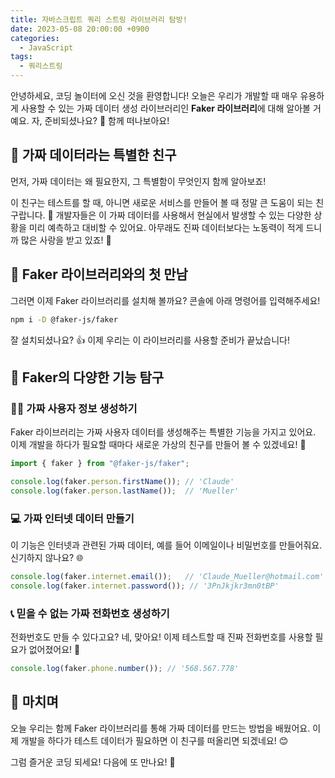 ```yaml
---
title: 자바스크립트 쿼리 스트링 라이브러리 탐방!
date: 2023-05-08 20:00:00 +0900
categories:
  - JavaScript
tags:
  - 쿼리스트링
---
```


안녕하세요, 코딩 놀이터에 오신 것을 환영합니다! 오늘은 우리가 개발할 때 매우 유용하게 사용할 수 있는 가짜 데이터 생성 라이브러리인 **Faker 라이브러리**에 대해 알아볼 거예요. 자, 준비되셨나요? 🚀 함께 떠나보아요!

## 🌈 가짜 데이터라는 특별한 친구

먼저, 가짜 데이터는 왜 필요한지, 그 특별함이 무엇인지 함께 알아보죠!

이 친구는 테스트를 할 때, 아니면 새로운 서비스를 만들어 볼 때 정말 큰 도움이 되는 친구랍니다. 🤖 개발자들은 이 가짜 데이터를 사용해서 현실에서 발생할 수 있는 다양한 상황을 미리 예측하고 대비할 수 있어요. 아무래도 진짜 데이터보다는 노동력이 적게 드니까 많은 사랑을 받고 있죠! 💖

## 💫 Faker 라이브러리와의 첫 만남

그러면 이제 Faker 라이브러리를 설치해 볼까요? 콘솔에 아래 명령어를 입력해주세요!

```bash
npm i -D @faker-js/faker
```

잘 설치되셨나요? 👍 이제 우리는 이 라이브러리를 사용할 준비가 끝났습니다!

## 🌟 Faker의 다양한 기능 탐구

### 👦🏻 가짜 사용자 정보 생성하기

Faker 라이브러리는 가짜 사용자 데이터를 생성해주는 특별한 기능을 가지고 있어요. 이제 개발을 하다가 필요할 때마다 새로운 가상의 친구를 만들어 볼 수 있겠네요! 🎉

```javascript
import { faker } from "@faker-js/faker";

console.log(faker.person.firstName()); // 'Claude'
console.log(faker.person.lastName());  // 'Mueller'
```

### 💻 가짜 인터넷 데이터 만들기

이 기능은 인터넷과 관련된 가짜 데이터, 예를 들어 이메일이나 비밀번호를 만들어줘요. 신기하지 않나요? 🌐

```javascript
console.log(faker.internet.email());   // 'Claude_Mueller@hotmail.com'
console.log(faker.internet.password()); // '3PnJkjkr3mn0tBP'
```

### 📞 믿을 수 없는 가짜 전화번호 생성하기

전화번호도 만들 수 있다고요? 네, 맞아요! 이제 테스트할 때 진짜 전화번호를 사용할 필요가 없어졌어요! 🎈

```javascript
console.log(faker.phone.number()); // '568.567.778'
```

## 🎁 마치며

오늘 우리는 함께 Faker 라이브러리를 통해 가짜 데이터를 만드는 방법을 배웠어요. 이제 개발을 하다가 테스트 데이터가 필요하면 이 친구를 떠올리면 되겠네요! 😊

그럼 즐거운 코딩 되세요! 다음에 또 만나요! 👋
